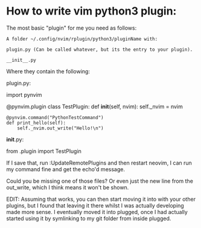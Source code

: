 # How to write vim python3 plugin:

The most basic "plugin" for me you need as follows:

    A folder ~/.config/nvim/rplugin/python3/pluginName with:

    plugin.py (Can be called whatever, but its the entry to your plugin).

    __init__.py

Where they contain the following:

plugin.py:

 import pynvim

 @pynvim.plugin
 class TestPlugin:
     def __init__(self, nvim):
         self._nvim = nvim

    @pynvim.command("PythonTestCommand")
    def print_hello(self):
        self._nvim.out_write("Hello!\n")

__init__.py:

from .plugin import TestPlugin

If I save that, run :UpdateRemotePlugins and then restart neovim, I can run my command fine and get the echo'd message.

Could you be missing one of those files? Or even just the new line from the out_write, which I think means it won't be shown.

EDIT: Assuming that works, you can then start moving it into with your other plugins, but I found that leaving it there whilst I was actually developing made more sense. I eventually moved it into plugged, once I had actually started using it by symlinking to my git folder from inside plugged.





